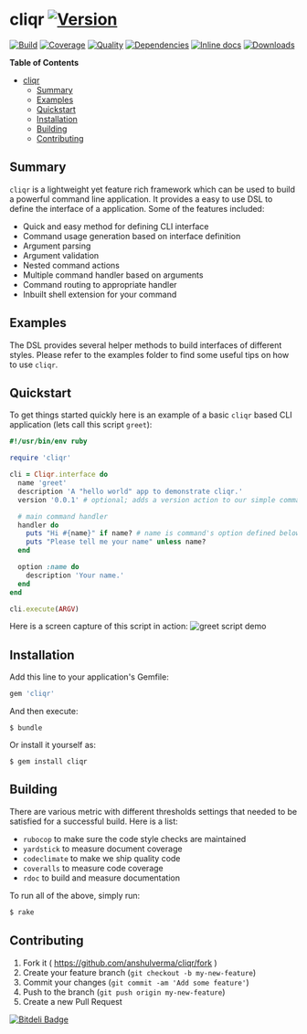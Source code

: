 # cliqr [![Version](http://img.shields.io/gem/v/cliqr.svg?style=flat-square)](https://rubygems.org/gems/cliqr)

[![Build](http://img.shields.io/travis-ci/anshulverma/cliqr.svg?style=flat-square)](https://travis-ci.org/anshulverma/cliqr)
[![Coverage](http://img.shields.io/codeclimate/coverage/github/anshulverma/cliqr.svg?style=flat-square)](https://codeclimate.com/github/anshulverma/cliqr)
[![Quality](http://img.shields.io/codeclimate/github/anshulverma/cliqr.svg?style=flat-square)](https://codeclimate.com/github/anshulverma/cliqr)
[![Dependencies](http://img.shields.io/gemnasium/anshulverma/cliqr.svg?style=flat-square)](https://gemnasium.com/anshulverma/cliqr)
[![Inline docs](http://inch-ci.org/github/anshulverma/cliqr.svg?style=flat-square)](http://inch-ci.org/github/anshulverma/cliqr)
[![Downloads](http://img.shields.io/gem/dt/cliqr.svg?style=flat-square)](https://rubygems.org/gems/cliqr)

<!-- markdown-toc start - Don't edit this section. Run M-x markdown-toc/generate-toc again -->
**Table of Contents**

- [cliqr](#cliqr)
    - [Summary](#summary)
    - [Examples](#examples)
    - [Quickstart](#quickstart)
    - [Installation](#installation)
    - [Building](#building)
    - [Contributing](#contributing)

<!-- markdown-toc end -->


## Summary

`cliqr` is a lightweight yet feature rich framework which can be used to
build a powerful command line application. It provides a easy to use DSL
to define the interface of a application. Some of the features included:

- Quick and easy method for defining CLI interface
- Command usage generation based on interface definition
- Argument parsing
- Argument validation
- Nested command actions
- Multiple command handler based on arguments
- Command routing to appropriate handler
- Inbuilt shell extension for your command

## Examples

The DSL provides several helper methods to build interfaces of different
styles. Please refer to the examples folder to find some useful tips on
how to use `cliqr`.

## Quickstart

To get things started quickly here is an example of a basic `cliqr`
based CLI application (lets call this script `greet`):

``` ruby
#!/usr/bin/env ruby

require 'cliqr'

cli = Cliqr.interface do
  name 'greet'
  description 'A "hello world" app to demonstrate cliqr.'
  version '0.0.1' # optional; adds a version action to our simple command

  # main command handler
  handler do
    puts "Hi #{name}" if name? # name is command's option defined below
    puts "Please tell me your name" unless name?
  end

  option :name do
    description 'Your name.'
  end
end

cli.execute(ARGV)
```

Here is a screen capture of this script in action:
![greet script demo](https://goo.gl/sJgxFX "Binary tree example")

## Installation

Add this line to your application's Gemfile:

```ruby
gem 'cliqr'
```

And then execute:

    $ bundle

Or install it yourself as:

    $ gem install cliqr

## Building

There are various metric with different thresholds settings that needed
to be satisfied for a successful build. Here is a list:

- `rubocop` to make sure the code style checks are maintained
- `yardstick` to measure document coverage
- `codeclimate` to make we ship quality code
- `coveralls` to measure code coverage
- `rdoc` to build and measure documentation

To run all of the above, simply run:

```bash
$ rake
```

## Contributing

1. Fork it ( https://github.com/anshulverma/cliqr/fork )
2. Create your feature branch (`git checkout -b my-new-feature`)
3. Commit your changes (`git commit -am 'Add some feature'`)
4. Push to the branch (`git push origin my-new-feature`)
5. Create a new Pull Request


[![Bitdeli Badge](https://d2weczhvl823v0.cloudfront.net/anshulverma/cliqr/trend.png)](https://bitdeli.com/free "Bitdeli Badge")

